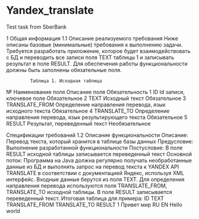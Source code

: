 # Yandex_translate
Test task from SberBank

1 Общая информация
1.1 Описание реализуемого требования
Ниже описаны базовые (минимальные) требования к выполнению задачи.
Требуется разработать приложение, которое будет взаимодействовать с БД и переводить все записи поля TEXT таблицы 1 и записывать результат в поле RESULT. Для обеспечения работы функциональности должны быть заполнены обязательные поля.

             Таблица 1. Исходная таблица
           
№
Наименование поля
Описание поля
Обязательность
1
ID
Id записи, ключевое поле
Обязательное
2
TEXT
Исходный текст
Обязательное
3
TRANSLATE_FROM
Определение направления перевода, язык исходного текста
Обязательное
4
TRANSLATE_TO
Определение направления перевода, язык результирующего текста
Обязательное
5
RESULT
Результат, переведенный текст
Необязательное

Спецификации требований
1.2 Описание функциональности
Описание:
Перевод текста, который хранится в таблице базы данных
Предусловие:
Выполнение разработанной функциональности
Постусловие:
В поле RESULT исходной таблицы записывается переведенный текст
Основной поток:
Программа на Java должна регулярно получать необработанные данные из БД и выполнять запрос на перевод текста к YANDEX API TRANSLATE в соответствии с документацией Яндекс, используя XML интерфейс.
Входные данные берутся из поля TEXT.
Для определения направления перевода  используются поля  TRANSLATE_FROM, TRANSLATE_TO исходной таблицы.
В поле RESULT записывается переведенный текст.
Итоговая таблица для примера: 
ID
TEXT
TRANSLATE_FROM
TRANSLATE_TO
RESULT
1
Привет мир
RU
EN
Hello world


